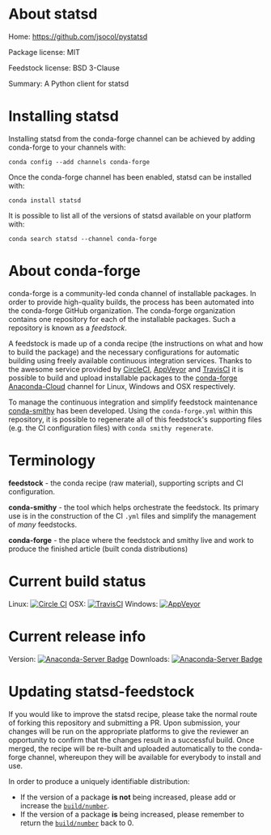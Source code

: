 About statsd
============

Home: https://github.com/jsocol/pystatsd

Package license: MIT

Feedstock license: BSD 3-Clause

Summary: A Python client for statsd



Installing statsd
=================

Installing statsd from the conda-forge channel can be achieved by adding conda-forge to your channels with:

```
conda config --add channels conda-forge
```

Once the conda-forge channel has been enabled, statsd can be installed with:

```
conda install statsd
```

It is possible to list all of the versions of statsd available on your platform with:

```
conda search statsd --channel conda-forge
```


About conda-forge
=================

conda-forge is a community-led conda channel of installable packages.
In order to provide high-quality builds, the process has been automated into the
conda-forge GitHub organization. The conda-forge organization contains one repository 
for each of the installable packages. Such a repository is known as a *feedstock*.

A feedstock is made up of a conda recipe (the instructions on what and how to build
the package) and the necessary configurations for automatic building using freely
available continuous integration services. Thanks to the awesome service provided by
[CircleCI](https://circleci.com/), [AppVeyor](http://www.appveyor.com/)
and [TravisCI](https://travis-ci.org/) it is possible to build and upload installable
packages to the [conda-forge](https://anaconda.org/conda-forge)
[Anaconda-Cloud](http://docs.anaconda.org/) channel for Linux, Windows and OSX respectively.

To manage the continuous integration and simplify feedstock maintenance
[conda-smithy](http://github.com/conda-forge/conda-smithy) has been developed.
Using the ``conda-forge.yml`` within this repository, it is possible to regenerate all of
this feedstock's supporting files (e.g. the CI configuration files) with ``conda smithy regenerate``.


Terminology
===========

**feedstock** - the conda recipe (raw material), supporting scripts and CI configuration.

**conda-smithy** - the tool which helps orchestrate the feedstock.
                   Its primary use is in the construction of the CI ``.yml`` files
                   and simplify the management of *many* feedstocks.

**conda-forge** - the place where the feedstock and smithy live and work to
                  produce the finished article (built conda distributions)

Current build status
====================

Linux: [![Circle CI](https://circleci.com/gh/conda-forge/statsd-feedstock.svg?style=svg)](https://circleci.com/gh/conda-forge/statsd-feedstock)
OSX: [![TravisCI](https://travis-ci.org/conda-forge/statsd-feedstock.svg?branch=master)](https://travis-ci.org/conda-forge/statsd-feedstock) 
Windows: [![AppVeyor](https://ci.appveyor.com/api/projects/status/github/conda-forge/statsd-feedstock?svg=True)](https://ci.appveyor.com/project/conda-forge/statsd-feedstock/branch/master)

Current release info
====================
Version: [![Anaconda-Server Badge](https://anaconda.org/conda-forge/statsd/badges/version.svg)](https://anaconda.org/conda-forge/statsd)
Downloads: [![Anaconda-Server Badge](https://anaconda.org/conda-forge/statsd/badges/downloads.svg)](https://anaconda.org/conda-forge/statsd)


Updating statsd-feedstock
=========================

If you would like to improve the statsd recipe, please take the normal
route of forking this repository and submitting a PR. Upon submission, your changes will
be run on the appropriate platforms to give the reviewer an opportunity to confirm that the
changes result in a successful build. Once merged, the recipe will be re-built and uploaded
automatically to the conda-forge channel, whereupon they will be available for everybody to
install and use.

In order to produce a uniquely identifiable distribution:
 * If the version of a package **is not** being increased, please add or increase
   the [``build/number``](http://conda.pydata.org/docs/building/meta-yaml.html#build-number-and-string). 
 * If the version of a package **is** being increased, please remember to return
   the [``build/number``](http://conda.pydata.org/docs/building/meta-yaml.html#build-number-and-string)
   back to 0.

